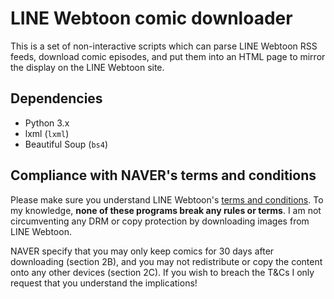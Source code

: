 LINE Webtoon comic downloader
=============================

This is a set of non-interactive scripts which can parse LINE Webtoon RSS feeds,
download comic episodes, and put them into an HTML page to mirror the display on
the LINE Webtoon site.


Dependencies
------------

  * Python 3.x
  * lxml (`lxml`)
  * Beautiful Soup (`bs4`)


Compliance with NAVER's terms and conditions
--------------------------------------------

[webtoon-toc]: http://www.webtoons.com/en/terms

Please make sure you understand LINE Webtoon's [terms and
conditions][webtoon-toc]. To my knowledge, **none of these programs break any
rules or terms**. I am not circumventing any DRM or copy protection by
downloading images from LINE Webtoon.

NAVER specify that you may only keep comics for 30 days after downloading
(section 2B), and you may not redistribute or copy the content onto any other
devices (section 2C). If you wish to breach the T&Cs I only request that you
understand the implications!
